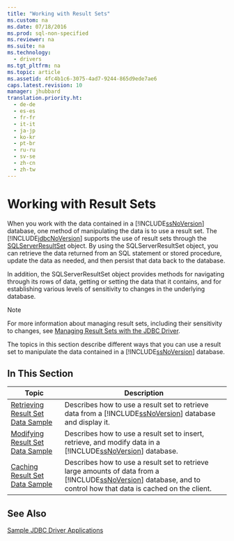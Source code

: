 ```yaml
---
title: "Working with Result Sets"
ms.custom: na
ms.date: 07/18/2016
ms.prod: sql-non-specified
ms.reviewer: na
ms.suite: na
ms.technology: 
  - drivers
ms.tgt_pltfrm: na
ms.topic: article
ms.assetid: 4fc4b1c6-3075-4ad7-9244-865d9ede7ae6
caps.latest.revision: 10
manager: jhubbard
translation.priority.ht: 
  - de-de
  - es-es
  - fr-fr
  - it-it
  - ja-jp
  - ko-kr
  - pt-br
  - ru-ru
  - sv-se
  - zh-cn
  - zh-tw
---
```

# Working with Result Sets
  When you work with the data contained in a [!INCLUDE[ssNoVersion](../content/includes/ssNoVersion_md.md)] database, one method of manipulating the data is to use a result set. The [!INCLUDE[jdbcNoVersion](../content/includes/jdbcNoVersion_md.md)] supports the use of result sets through the [SQLServerResultSet](../content/SQLServerResultSet-Class.md) object. By using the SQLServerResultSet object, you can retrieve the data returned from an SQL statement or stored procedure, update the data as needed, and then persist that data back to the database.  
  
 In addition, the SQLServerResultSet object provides methods for navigating through its rows of data, getting or setting the data that it contains, and for establishing various levels of sensitivity to changes in the underlying database.  
  
> [!NOTE]  
>  For more information about managing result sets, including their sensitivity to changes, see [Managing Result Sets with the JDBC Driver](../content/Managing-Result-Sets-with-the-JDBC-Driver.md).  
  
 The topics in this section describe different ways that you can use a result set to manipulate the data contained in a [!INCLUDE[ssNoVersion](../content/includes/ssNoVersion_md.md)] database.  
  
## In This Section  
  
|Topic|Description|  
|-----------|-----------------|  
|[Retrieving Result Set Data Sample](../content/Retrieving-Result-Set-Data-Sample.md)|Describes how to use a result set to retrieve data from a [!INCLUDE[ssNoVersion](../content/includes/ssNoVersion_md.md)] database and display it.|  
|[Modifying Result Set Data Sample](../content/Modifying-Result-Set-Data-Sample.md)|Describes how to use a result set to insert, retrieve, and modify data in a [!INCLUDE[ssNoVersion](../content/includes/ssNoVersion_md.md)] database.|  
|[Caching Result Set Data Sample](../content/Caching-Result-Set-Data-Sample.md)|Describes how to use a result set to retrieve large amounts of data from a [!INCLUDE[ssNoVersion](../content/includes/ssNoVersion_md.md)] database, and to control how that data is cached on the client.|  
  
## See Also  
 [Sample JDBC Driver Applications](../content/Sample-JDBC-Driver-Applications.md)  
  
  
